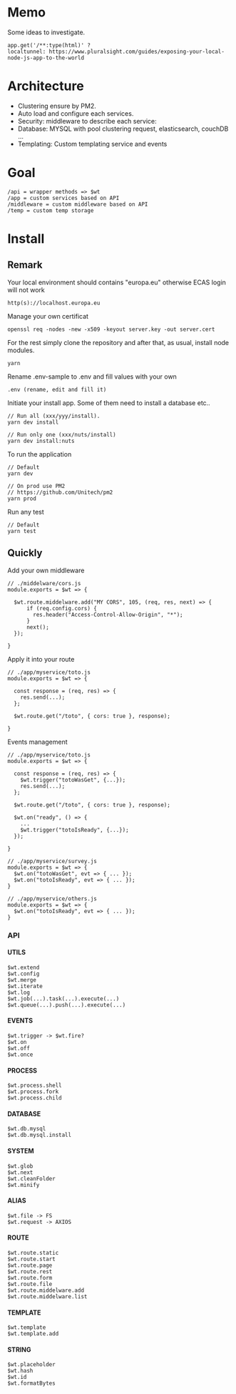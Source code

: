 # Memo
Some ideas to investigate.

    app.get('/**:type(html)' ?
    localtunnel: https://www.pluralsight.com/guides/exposing-your-local-node-js-app-to-the-world

# Architecture

- Clustering ensure by PM2.
- Auto load and configure each services.
- Security: middleware to describe each service:
- Database: MYSQL with pool clustering request, elasticsearch, couchDB ...
- Templating: Custom templating service and events

# Goal

    /api = wrapper methods => $wt
    /app = custom services based on API
    /middleware = custom middleware based on API
    /temp = custom temp storage

# Install

## Remark

Your local environment should contains "europa.eu"
otherwise ECAS login will not work

    http(s)://localhost.europa.eu

Manage your own certificat

    openssl req -nodes -new -x509 -keyout server.key -out server.cert

For the rest simply clone the repository and after that, as usual, install node modules.

    yarn

Rename .env-sample to .env and fill values with your own

    .env (rename, edit and fill it)

Initiate your install app. Some of them need
to install a database etc..

    // Run all (xxx/yyy/install).
    yarn dev install

    // Run only one (xxx/nuts/install)
    yarn dev install:nuts

To run the application

    // Default
    yarn dev

    // On prod use PM2
    // https://github.com/Unitech/pm2
    yarn prod

Run any test

    // Default
    yarn test

## Quickly

Add your own middleware

    // ./middelware/cors.js
    module.exports = $wt => {

      $wt.route.middelware.add("MY CORS", 105, (req, res, next) => {
          if (req.config.cors) {
            res.header("Access-Control-Allow-Origin", "*");
          }
          next();
      });

    }

Apply it into your route

    // ./app/myservice/toto.js
    module.exports = $wt => {

      const response = (req, res) => {
        res.send(...);
      };

      $wt.route.get("/toto", { cors: true }, response);

    }

Events management

    // ./app/myservice/toto.js
    module.exports = $wt => {

      const response = (req, res) => {
        $wt.trigger("totoWasGet", {...});
        res.send(...);
      };

      $wt.route.get("/toto", { cors: true }, response);

      $wt.on("ready", () => {
        ...
        $wt.trigger("totoIsReady", {...});
      });

    }

    // ./app/myservice/survey.js
    module.exports = $wt => {
      $wt.on("totoWasGet", evt => { ... });
      $wt.on("totoIsReady", evt => { ... });
    }

    // ./app/myservice/others.js
    module.exports = $wt => {
      $wt.on("totoIsReady", evt => { ... });
    }

### API

#### UTILS

    $wt.extend
    $wt.config
    $wt.merge
    $wt.iterate
    $wt.log
    $wt.job(...).task(...).execute(...)
    $wt.queue(...).push(...).execute(...)

#### EVENTS

    $wt.trigger -> $wt.fire?
    $wt.on
    $wt.off
    $wt.once

#### PROCESS

    $wt.process.shell
    $wt.process.fork
    $wt.process.child

#### DATABASE

    $wt.db.mysql
    $wt.db.mysql.install

#### SYSTEM

    $wt.glob
    $wt.next
    $wt.cleanFolder
    $wt.minify

#### ALIAS

    $wt.file -> FS
    $wt.request -> AXIOS

#### ROUTE

    $wt.route.static
    $wt.route.start
    $wt.route.page
    $wt.route.rest
    $wt.route.form
    $wt.route.file
    $wt.route.middelware.add
    $wt.route.middelware.list

#### TEMPLATE

    $wt.template
    $wt.template.add

#### STRING

    $wt.placeholder
    $wt.hash
    $wt.id
    $wt.formatBytes
